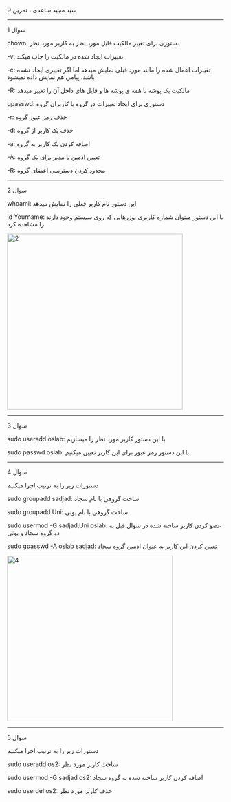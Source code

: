 سید مجید ساعدی ، تمرین 9

--------------------------------------

سوال 1

chown: دستوری برای تغییر مالکیت فایل مورد نظر به کاربر مورد نظر

-v: تغییرات ایجاد شده در مالکیت را چاپ میکند

-c: تغییرات اعمال شده را مانند مورد قبلی نمایش میدهد اما اگر تغییری ایجاد نشده باشد، پیامی هم نمایش داده نمیشود

-R: مالکیت یک پوشه با همه ی پوشه ها و فایل های داخل آن را تغییر میدهد

gpasswd: دستوری برای ایجاد تغییرات در گروه یا کاربران گروه

-r: حذف رمز عبور گروه

-d: حذف یک کاربر از گروه

-a: اضافه کردن یک کاربر به گروه

-A: تعیین ادمین یا مدیر برای یک گروه

-R: محدود کردن دسترسی اعضای گروه

--------------------------------------

سوال 2

whoami: این دستور نام کاربر فعلی را نمایش میدهد

id Yourname: با این دستور میتوان شماره کاربری یوزرهایی که روی سیستم وجود دارند را مشاهده کرد

<img width="408" alt="2" src="https://user-images.githubusercontent.com/83408966/121359220-815b3a80-c948-11eb-9b6e-ddbb030a0927.PNG">

--------------------------------------

سوال 3

sudo useradd oslab: با این دستور کاربر مورد نظر را میسازیم

sudo passwd oslab: با این دستور رمز عبور برای این کاربر تعیین میکنیم

--------------------------------------

سوال 4

دستورات زیر را به ترتیب اجرا میکنیم

sudo groupadd sadjad: ساخت گروهی با نام سجاد

sudo groupadd Uni: ساخت گروهی با نام یونی

sudo usermod -G sadjad,Uni oslab: عضو کردن کاربر ساخته شده در سوال قبل به دو گروه سجاد و یونی

sudo gpasswd -A oslab sadjad: تعیین کردن این کاربر به عنوان ادمین گروه سجاد

<img width="385" alt="4" src="https://user-images.githubusercontent.com/83408966/121359263-8b7d3900-c948-11eb-9b90-6a0c5795632b.PNG">

--------------------------------------

سوال 5

دستورات زیر را به ترتیب اجرا میکنیم

sudo useradd os2: ساخت کاربر مورد نظر

sudo usermod -G sadjad os2: اضافه کردن کاربر ساخته شده به گروه سجاد

sudo userdel os2: حذف کاربر مورد نظر
